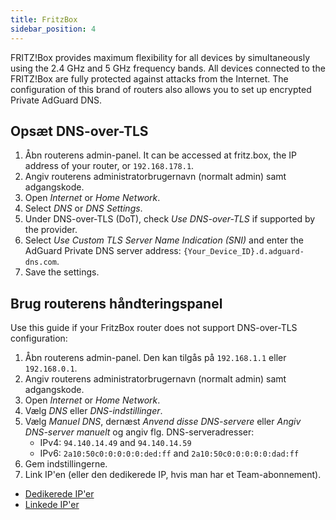 ```yaml
---
title: FritzBox
sidebar_position: 4
---
```


FRITZ!Box provides maximum flexibility for all devices by simultaneously using the 2.4 GHz and 5 GHz frequency bands. All devices connected to the FRITZ!Box are fully protected against attacks from the Internet. The configuration of this brand of routers also allows you to set up encrypted Private AdGuard DNS.

## Opsæt DNS-over-TLS

1. Åbn routerens admin-panel. It can be accessed at fritz.box, the IP address of your router, or `192.168.178.1`.
2. Angiv routerens administratorbrugernavn (normalt admin) samt adgangskode.
3. Open _Internet_ or _Home Network_.
4. Select _DNS_ or _DNS Settings_.
5. Under DNS-over-TLS (DoT), check _Use DNS-over-TLS_ if supported by the provider.
6. Select _Use Custom TLS Server Name Indication (SNI)_ and enter the AdGuard Private DNS server address:  `{Your_Device_ID}.d.adguard-dns.com`.
7. Save the settings.

## Brug routerens håndteringspanel

Use this guide if your FritzBox router does not support DNS-over-TLS configuration:

1. Åbn routerens admin-panel. Den kan tilgås på `192.168.1.1` eller `192.168.0.1`.
2. Angiv routerens administratorbrugernavn (normalt admin) samt adgangskode.
3. Open _Internet_ or _Home Network_.
4. Vælg _DNS_ eller _DNS-indstillinger_.
5. Vælg _Manuel DNS_, dernæst _Anvend disse DNS-servere_ eller _Angiv DNS-server manuelt_ og angiv flg. DNS-serveradresser:
   - IPv4: `94.140.14.49` and `94.140.14.59`
   - IPv6: `2a10:50c0:0:0:0:0:ded:ff` and `2a10:50c0:0:0:0:0:dad:ff`
6. Gem indstillingerne.
7. Link IP'en (eller den dedikerede IP, hvis man har et Team-abonnement).

- [Dedikerede IP'er](/private-dns/connect-devices/other-options/dedicated-ip.md)
- [Linkede IP'er](/private-dns/connect-devices/other-options/linked-ip.md)

